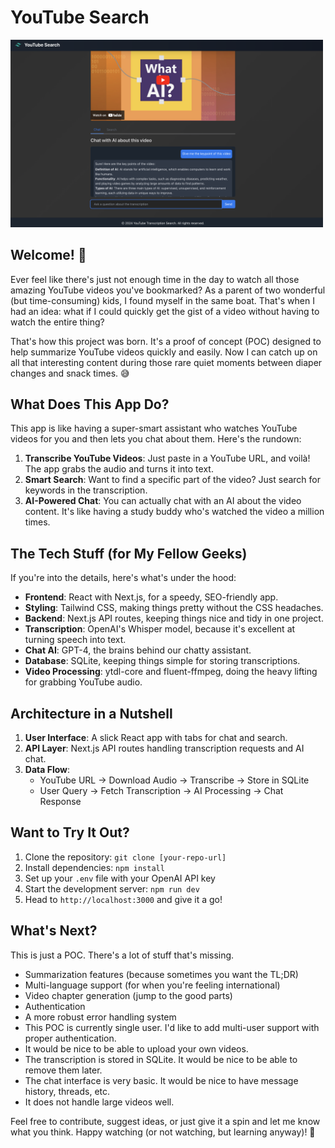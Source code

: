# YouTube Search

<img src="img/app.png" alt="YouTube Search" width="500">

## Welcome! 👋

Ever feel like there's just not enough time in the day to watch all those amazing YouTube videos you've bookmarked? As a parent of two wonderful (but time-consuming) kids, I found myself in the same boat. That's when I had an idea: what if I could quickly get the gist of a video without having to watch the entire thing?

That's how this project was born. It's a proof of concept (POC) designed to help summarize YouTube videos quickly and easily. Now I can catch up on all that interesting content during those rare quiet moments between diaper changes and snack times. 😅

## What Does This App Do?

This app is like having a super-smart assistant who watches YouTube videos for you and then lets you chat about them. Here's the rundown:

1. **Transcribe YouTube Videos**: Just paste in a YouTube URL, and voilà! The app grabs the audio and turns it into text.
2. **Smart Search**: Want to find a specific part of the video? Just search for keywords in the transcription.
3. **AI-Powered Chat**: You can actually chat with an AI about the video content. It's like having a study buddy who's watched the video a million times.

## The Tech Stuff (for My Fellow Geeks)

If you're into the details, here's what's under the hood:

- **Frontend**: React with Next.js, for a speedy, SEO-friendly app.
- **Styling**: Tailwind CSS, making things pretty without the CSS headaches.
- **Backend**: Next.js API routes, keeping things nice and tidy in one project.
- **Transcription**: OpenAI's Whisper model, because it's excellent at turning speech into text.
- **Chat AI**: GPT-4, the brains behind our chatty assistant.
- **Database**: SQLite, keeping things simple for storing transcriptions.
- **Video Processing**: ytdl-core and fluent-ffmpeg, doing the heavy lifting for grabbing YouTube audio.

## Architecture in a Nutshell

1. **User Interface**: A slick React app with tabs for chat and search.
2. **API Layer**: Next.js API routes handling transcription requests and AI chat.
3. **Data Flow**: 
   - YouTube URL → Download Audio → Transcribe → Store in SQLite
   - User Query → Fetch Transcription → AI Processing → Chat Response

## Want to Try It Out?

1. Clone the repository: `git clone [your-repo-url]`
2. Install dependencies: `npm install`
3. Set up your `.env` file with your OpenAI API key
4. Start the development server: `npm run dev`
5. Head to `http://localhost:3000` and give it a go!

## What's Next?

This is just a POC. There's a lot of stuff that's missing.
- Summarization features (because sometimes you want the TL;DR)
- Multi-language support (for when you're feeling international)
- Video chapter generation (jump to the good parts)
- Authentication
- A more robust error handling system
- This POC is currently single user. I'd like to add multi-user support with proper authentication.
- It would be nice to be able to upload your own videos.
- The transcription is stored in SQLite. It would be nice to be able to remove them later.
- The chat interface is very basic. It would be nice to have message history, threads, etc.
- It does not handle large videos well.

Feel free to contribute, suggest ideas, or just give it a spin and let me know what you think. Happy watching (or not watching, but learning anyway)! 🎉
